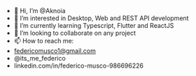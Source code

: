 - 👋 Hi, I’m @Aknoia
- 👀 I’m interested in Desktop, Web and REST API development
- 🌱 I’m currently learning Typescript, Flutter and ReactJS
- 💞️ I’m looking to collaborate on any project 
- 📫 How to reach me:
-   federicomusco1@gmail.com
-   @its_me_federico
-   linkedin.com/in/federico-musco-986696226

<!---
Aknoia/Aknoia is a ✨ special ✨ repository because its `README.md` (this file) appears on your GitHub profile.
You can click the Preview link to take a look at your changes.
--->
